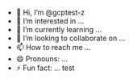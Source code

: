 - 👋 Hi, I’m @gcptest-z
- 👀 I’m interested in ...
- 🌱 I’m currently learning ...
- 💞️ I’m looking to collaborate on ...
- 📫 How to reach me ...
- 😄 Pronouns: ...
- ⚡ Fun fact: ...
test


<!---
gcptest-z/gcptest-z is a ✨ special ✨ repository because its `README.md` (this file) appears on your GitHub profile.
You can click the Preview link to take a look at your changes.
--->

